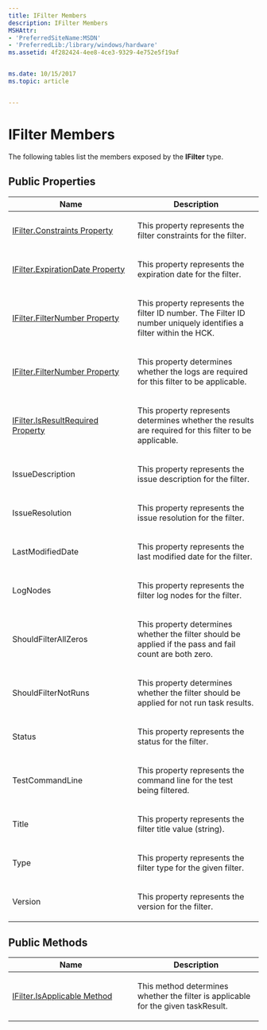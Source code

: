 ```yaml
---
title: IFilter Members
description: IFilter Members
MSHAttr:
- 'PreferredSiteName:MSDN'
- 'PreferredLib:/library/windows/hardware'
ms.assetid: 4f282424-4ee8-4ce3-9329-4e752e5f19af


ms.date: 10/15/2017
ms.topic: article


---
```


# IFilter Members


The following tables list the members exposed by the **IFilter** type.

## <span id="Public_Properties"></span><span id="public_properties"></span><span id="PUBLIC_PROPERTIES"></span>Public Properties


<table>
<colgroup>
<col width="50%" />
<col width="50%" />
</colgroup>
<thead>
<tr class="header">
<th>Name</th>
<th>Description</th>
</tr>
</thead>
<tbody>
<tr class="odd">
<td><p><a href="ifilterconstraints-property.md" data-raw-source="[IFilter.Constraints Property](ifilterconstraints-property.md)">IFilter.Constraints Property</a></p></td>
<td><p>This property represents the filter constraints for the filter.</p></td>
</tr>
<tr class="even">
<td><p><a href="ifilterexpirationdate-property.md" data-raw-source="[IFilter.ExpirationDate Property](ifilterexpirationdate-property.md)">IFilter.ExpirationDate Property</a></p></td>
<td><p>This property represents the expiration date for the filter.</p></td>
</tr>
<tr class="odd">
<td><p><a href="ifilterfilternumber-property.md" data-raw-source="[IFilter.FilterNumber Property](ifilterfilternumber-property.md)">IFilter.FilterNumber Property</a></p></td>
<td><p>This property represents the filter ID number. The Filter ID number uniquely identifies a filter within the HCK.</p></td>
</tr>
<tr class="even">
<td><p><a href="ifilterfilternumber-property.md" data-raw-source="[IFilter.FilterNumber Property](ifilterfilternumber-property.md)">IFilter.FilterNumber Property</a></p></td>
<td><p>This property determines whether the logs are required for this filter to be applicable.</p></td>
</tr>
<tr class="odd">
<td><p><a href="ifilterisresultrequired-property.md" data-raw-source="[IFilter.IsResultRequired Property](ifilterisresultrequired-property.md)">IFilter.IsResultRequired Property</a></p></td>
<td><p>This property represents determines whether the results are required for this filter to be applicable.</p></td>
</tr>
<tr class="even">
<td><p>IssueDescription</p></td>
<td><p>This property represents the issue description for the filter.</p></td>
</tr>
<tr class="odd">
<td><p>IssueResolution</p></td>
<td><p>This property represents the issue resolution for the filter.</p></td>
</tr>
<tr class="even">
<td><p>LastModifiedDate</p></td>
<td><p>This property represents the last modified date for the filter.</p></td>
</tr>
<tr class="odd">
<td><p>LogNodes</p></td>
<td><p>This property represents the filter log nodes for the filter.</p></td>
</tr>
<tr class="even">
<td><p>ShouldFilterAllZeros</p></td>
<td><p>This property determines whether the filter should be applied if the pass and fail count are both zero.</p></td>
</tr>
<tr class="odd">
<td><p>ShouldFilterNotRuns</p></td>
<td><p>This property determines whether the filter should be applied for not run task results.</p></td>
</tr>
<tr class="even">
<td><p>Status</p></td>
<td><p>This property represents the status for the filter.</p></td>
</tr>
<tr class="odd">
<td><p>TestCommandLine</p></td>
<td><p>This property represents the command line for the test being filtered.</p></td>
</tr>
<tr class="even">
<td><p>Title</p></td>
<td><p>This property represents the filter title value (string).</p></td>
</tr>
<tr class="odd">
<td><p>Type</p></td>
<td><p>This property represents the filter type for the given filter.</p></td>
</tr>
<tr class="even">
<td><p>Version</p></td>
<td><p>This property represents the version for the filter.</p></td>
</tr>
</tbody>
</table>

 

## <span id="Public_Methods"></span><span id="public_methods"></span><span id="PUBLIC_METHODS"></span>Public Methods


<table>
<colgroup>
<col width="50%" />
<col width="50%" />
</colgroup>
<thead>
<tr class="header">
<th>Name</th>
<th>Description</th>
</tr>
</thead>
<tbody>
<tr class="odd">
<td><p><a href="ifilterisapplicable-method.md" data-raw-source="[IFilter.IsApplicable Method](ifilterisapplicable-method.md)">IFilter.IsApplicable Method</a></p></td>
<td><p>This method determines whether the filter is applicable for the given taskResult.</p></td>
</tr>
</tbody>
</table>

 

 

 






